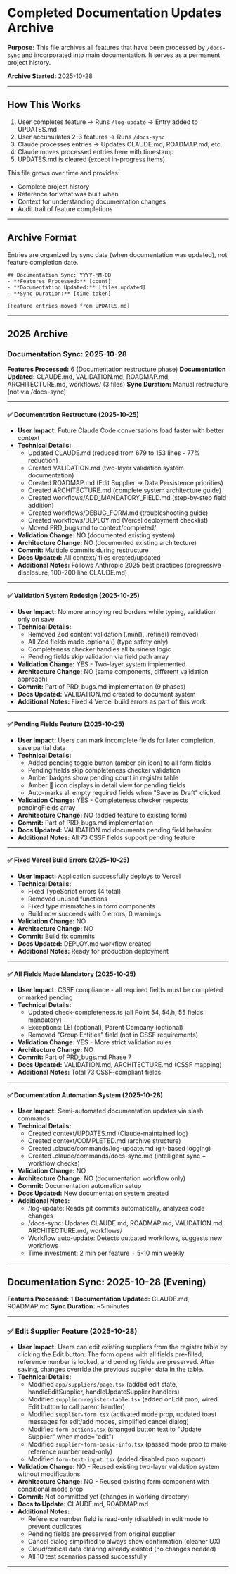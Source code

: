 # Completed Documentation Updates Archive

**Purpose:** This file archives all features that have been processed by `/docs-sync` and incorporated into main documentation. It serves as a permanent project history.

**Archive Started:** 2025-10-28

---

## How This Works

1. User completes feature → Runs `/log-update` → Entry added to UPDATES.md
2. User accumulates 2-3 features → Runs `/docs-sync`
3. Claude processes entries → Updates CLAUDE.md, ROADMAP.md, etc.
4. Claude moves processed entries here with timestamp
5. UPDATES.md is cleared (except in-progress items)

This file grows over time and provides:
- Complete project history
- Reference for what was built when
- Context for understanding documentation changes
- Audit trail of feature completions

---

## Archive Format

Entries are organized by sync date (when documentation was updated), not feature completion date.

```
## Documentation Sync: YYYY-MM-DD
- **Features Processed:** [count]
- **Documentation Updated:** [files updated]
- **Sync Duration:** [time taken]

[Feature entries moved from UPDATES.md]
```

---

## 2025 Archive

### Documentation Sync: 2025-10-28

**Features Processed:** 6 (Documentation restructure phase)
**Documentation Updated:** CLAUDE.md, VALIDATION.md, ROADMAP.md, ARCHITECTURE.md, workflows/ (3 files)
**Sync Duration:** Manual restructure (not via /docs-sync)

---

#### ✅ Documentation Restructure (2025-10-25)
- **User Impact:** Future Claude Code conversations load faster with better context
- **Technical Details:**
  - Updated CLAUDE.md (reduced from 679 to 153 lines - 77% reduction)
  - Created VALIDATION.md (two-layer validation system documentation)
  - Created ROADMAP.md (Edit Supplier → Data Persistence priorities)
  - Created ARCHITECTURE.md (complete system architecture guide)
  - Created workflows/ADD_MANDATORY_FIELD.md (step-by-step field addition)
  - Created workflows/DEBUG_FORM.md (troubleshooting guide)
  - Created workflows/DEPLOY.md (Vercel deployment checklist)
  - Moved PRD_bugs.md to context/completed/
- **Validation Change:** NO (documented existing system)
- **Architecture Change:** NO (documented existing architecture)
- **Commit:** Multiple commits during restructure
- **Docs Updated:** All context/ files created/updated
- **Additional Notes:** Follows Anthropic 2025 best practices (progressive disclosure, 100-200 line CLAUDE.md)

---

#### ✅ Validation System Redesign (2025-10-25)
- **User Impact:** No more annoying red borders while typing, validation only on save
- **Technical Details:**
  - Removed Zod content validation (.min(), .refine() removed)
  - All Zod fields made .optional() (type safety only)
  - Completeness checker handles all business logic
  - Pending fields skip validation via field path array
- **Validation Change:** YES - Two-layer system implemented
- **Architecture Change:** NO (same components, different validation approach)
- **Commit:** Part of PRD_bugs.md implementation (9 phases)
- **Docs Updated:** VALIDATION.md created to document system
- **Additional Notes:** Fixed 4 Vercel build errors as part of this work

---

#### ✅ Pending Fields Feature (2025-10-25)
- **User Impact:** Users can mark incomplete fields for later completion, save partial data
- **Technical Details:**
  - Added pending toggle button (amber pin icon) to all form fields
  - Pending fields skip completeness checker validation
  - Amber badges show pending count in register table
  - Amber 📌 icon displays in detail view for pending fields
  - Auto-marks all empty required fields when "Save as Draft" clicked
- **Validation Change:** YES - Completeness checker respects pendingFields array
- **Architecture Change:** NO (added feature to existing form)
- **Commit:** Part of PRD_bugs.md implementation
- **Docs Updated:** VALIDATION.md documents pending field behavior
- **Additional Notes:** All 73 CSSF fields support pending feature

---

#### ✅ Fixed Vercel Build Errors (2025-10-25)
- **User Impact:** Application successfully deploys to Vercel
- **Technical Details:**
  - Fixed TypeScript errors (4 total)
  - Removed unused functions
  - Fixed type mismatches in form components
  - Build now succeeds with 0 errors, 0 warnings
- **Validation Change:** NO
- **Architecture Change:** NO
- **Commit:** Build fix commits
- **Docs Updated:** DEPLOY.md workflow created
- **Additional Notes:** Ready for production deployment

---

#### ✅ All Fields Made Mandatory (2025-10-25)
- **User Impact:** CSSF compliance - all required fields must be completed or marked pending
- **Technical Details:**
  - Updated check-completeness.ts (all Point 54, 54.h, 55 fields mandatory)
  - Exceptions: LEI (optional), Parent Company (optional)
  - Removed "Group Entities" field (not in CSSF requirements)
- **Validation Change:** YES - More strict validation rules
- **Architecture Change:** NO
- **Commit:** Part of PRD_bugs.md Phase 7
- **Docs Updated:** VALIDATION.md, ARCHITECTURE.md (CSSF mapping)
- **Additional Notes:** Total 73 CSSF-compliant fields

---

#### ✅ Documentation Automation System (2025-10-28)
- **User Impact:** Semi-automated documentation updates via slash commands
- **Technical Details:**
  - Created context/UPDATES.md (Claude-maintained log)
  - Created context/COMPLETED.md (archive structure)
  - Created .claude/commands/log-update.md (git-based logging)
  - Created .claude/commands/docs-sync.md (intelligent sync + workflow checks)
- **Validation Change:** NO
- **Architecture Change:** NO (documentation workflow only)
- **Commit:** Documentation automation setup
- **Docs Updated:** New documentation system created
- **Additional Notes:**
  - /log-update: Reads git commits automatically, analyzes code changes
  - /docs-sync: Updates CLAUDE.md, ROADMAP.md, VALIDATION.md, ARCHITECTURE.md, workflows/
  - Workflow auto-update: Detects outdated workflows, suggests new workflows
  - Time investment: 2 min per feature + 5-10 min weekly

---

## Documentation Sync: 2025-10-28 (Evening)

**Features Processed:** 1
**Documentation Updated:** CLAUDE.md, ROADMAP.md
**Sync Duration:** ~5 minutes

---

### ✅ Edit Supplier Feature (2025-10-28)
- **User Impact:** Users can edit existing suppliers from the register table by clicking the Edit button. The form opens with all fields pre-filled, reference number is locked, and pending fields are preserved. After saving, changes override the previous supplier data in the table.
- **Technical Details:**
  - Modified `app/suppliers/page.tsx` (added edit state, handleEditSupplier, handleUpdateSupplier handlers)
  - Modified `supplier-register-table.tsx` (added onEdit prop, wired Edit button to call parent handler)
  - Modified `supplier-form.tsx` (activated mode prop, updated toast messages for edit/add modes, simplified cancel dialog)
  - Modified `form-actions.tsx` (changed button text to "Update Supplier" when mode="edit")
  - Modified `supplier-form-basic-info.tsx` (passed mode prop to make reference number read-only)
  - Modified `form-text-input.tsx` (added disabled prop support)
- **Validation Change:** NO - Reused existing two-layer validation system without modifications
- **Architecture Change:** NO - Reused existing form component with conditional mode prop
- **Commit:** Not committed yet (changes in working directory)
- **Docs to Update:** CLAUDE.md, ROADMAP.md
- **Additional Notes:**
  - Reference number field is read-only (disabled) in edit mode to prevent duplicates
  - Pending fields are preserved from original supplier
  - Cancel dialog simplified to always show confirmation (cleaner UX)
  - Cloud/critical data clearing already existed (no changes needed)
  - All 10 test scenarios passed successfully

---

<!-- Future syncs will be appended below -->
<!-- /docs-sync automatically adds entries here -->

